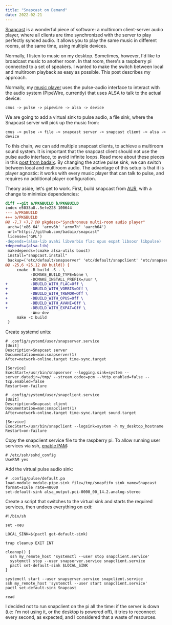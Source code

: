 ```yaml
---
title: "Snapcast on Demand"
date: 2022-02-21
---
```


[Snapcast][] is a wonderful piece of software: a multiroom client-server audio
player, where all clients are time synchronized with the server to play
perfectly synced audio. It allows you to play the same music
in different rooms, at the same time, using multiple devices.

Normally, I listen to music on my desktop. Sometimes, however,
I'd like to broadcast music to another room. In that room, there's
a raspberry pi connected to a set of speakers.
I wanted to make the switch between local and multiroom playback
as easy as possible. This post describes my approach.

Normally, my [music player][cmus] uses the pulse-audio interface
to interact with the audio system (PipeWire, currently) that uses
ALSA to talk to the actual device:

```
cmus -> pulse -> pipewire -> alsa -> device
```

We are going to add a virtual sink to pulse audio, a file sink,
where the Snapcast server will pick up the music from:

```
cmus -> pulse -> file -> snapcast server -> snapcast client -> alsa -> device
```

To this chain, we can add multiple snapcast clients, to achieve a multiroom sound system.
It is important that the snapcast client should not use the pulse audio interface,
to avoid infinite loops. Read more about these pieces in this [post from badaix][b1].
By changing the active pulse sink, we can switch between local and multiroom audio.
The advantage of this setup is that it is player agnostic: it works with
every music player that can talk to pulse, and requires no additional player configuration.

Theory aside, let's get to work.
First, build snapcast from [AUR][], with a change to minimize dependencies:

```diff
diff --git a/PKGBUILD b/PKGBUILD
index e5033a8..5efe228 100644
--- a/PKGBUILD
+++ b/PKGBUILD
@@ -7,7 +7,7 @@ pkgdesc="Synchronous multi-room audio player"
 arch=('x86_64' 'armv6h' 'armv7h' 'aarch64')
 url="https://github.com/badaix/snapcast"
 license=('GPL')
-depends=(alsa-lib avahi libvorbis flac opus expat libsoxr libpulse)
+depends=(alsa-lib)
 makedepends=(cmake alsa-utils boost)
 install="snapcast.install"
 backup=('etc/default/snapserver' 'etc/default/snapclient' 'etc/snapserver.conf')
@@ -25,6 +25,12 @@ build() {
     cmake -B build -S . \
           -DCMAKE_BUILD_TYPE=None \
           -DCMAKE_INSTALL_PREFIX=/usr \
+          -DBUILD_WITH_FLAC=Off \
+          -DBUILD_WITH_VORBIS=Off \
+          -DBUILD_WITH_TREMOR=Off \
+          -DBUILD_WITH_OPUS=Off \
+          -DBUILD_WITH_AVAHI=Off \
+          -DBUILD_WITH_EXPAT=Off \
           -Wno-dev
     make -C build
 }
```

Create systemd units:

```SYSTEMD
# .config/systemd/user/snapserver.service
[Unit]
Description=Snapcast server
Documentation=man:snapserver(1)
After=network-online.target time-sync.target

[Service]
ExecStart=/usr/bin/snapserver --logging.sink=system --server.datadir=/tmp/ --stream.codec=pcm --http.enabled=false --tcp.enabled=false
Restart=on-failure
```

```SYSTEMD
# .config/systemd/user/snapclient.service
[Unit]
Description=Snapcast client
Documentation=man:snapclient(1)
After=network-online.target time-sync.target sound.target

[Service]
ExecStart=/usr/bin/snapclient --logsink=system -h my_desktop_hostname
Restart=on-failure
```

Copy the snapclient service file to the raspberry pi.
To allow running user services via ssh, [enable PAM][]:

```
# /etc/ssh/sshd_config
UsePAM yes
```

Add the virtual pulse audio sink:

```
# .config/pulse/default.pa
load-module module-pipe-sink file=/tmp/snapfifo sink_name=Snapcast format=s16le rate=48000
set-default-sink alsa_output.pci-0000_00_14.2.analog-stereo
```

Create a script that switches to the virtual sink and starts the required services,
then undoes everything on exit:

```shell
#!/bin/sh

set -xeu

LOCAL_SINK=$(pactl get-default-sink)

trap cleanup EXIT INT

cleanup() {
  ssh my_remote_host 'systemctl --user stop snapclient.service'
  systemctl stop --user snapserver.service snapclient.service
  pactl set-default-sink $LOCAL_SINK
}

systemctl start --user snapserver.service snapclient.service
ssh my_remote_host 'systemctl --user start snapclient.service'
pactl set-default-sink Snapcast

read
```

I decided not to run snapclient on the pi all the time:
if the server is down (i.e: I'm not using it, or the desktop is powered off),
it tries to reconnect every second, as expected, and I considered that a waste of resources.


[Snapcast]: https://github.com/badaix/snapcast
[AUR]: https://aur.archlinux.org/packages/snapcast
[enable PAM]: https://bbs.archlinux.org/viewtopic.php?id=232424
[cmus]: https://cmus.github.io/
[b1]: https://github.com/badaix/snapcast/issues/821#issuecomment-789538906

